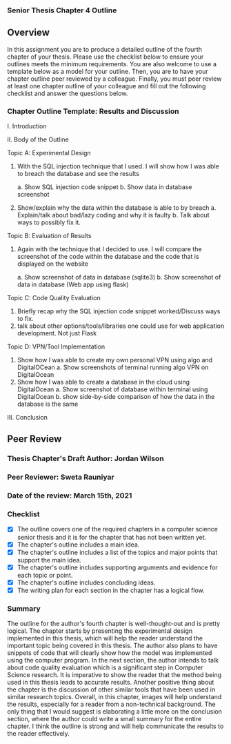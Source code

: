 ### Senior Thesis Chapter 4 Outline

## Overview

In this assignment you are to produce a detailed outline of the fourth chapter of your thesis. Please use the checklist below to ensure your outlines meets the minimum requirements. You are also welcome to use a template below as a model for your outline. Then, you are to have your chapter outline peer reviewed by a colleague. Finally, you must peer review at least one chapter outline of your colleague and fill out the following checklist and answer the questions below.

### Chapter Outline Template: Results and Discussion

I. Introduction

II. Body of the Outline

Topic A: Experimental Design

  1. With the SQL injection technique that I used. I will show how I was able to breach
the database and see the results

      a. Show SQL injection code snippet
      b. Show data in database screenshot
  2. Show/explain why the data within the database is able to by breach
      a. Explain/talk about bad/lazy coding and why it is faulty
      b. Talk about ways to possibly fix it.

Topic B: Evaluation of Results

  1. Again with the technique that I decided to use. I will compare the screenshot of
the code within the database and the code that is displayed on the website

      a. Show screenshot of data in database (sqlite3)
      b. Show screenshot of data in database (Web app using flask)

Topic C: Code Quality Evaluation

  1. Briefly recap why the SQL injection code snippet worked/Discuss ways to fix.
  2. talk about other options/tools/libraries one could use for web application
development. Not just Flask

Topic D: VPN/Tool Implementation

  1. Show how I was able to create my own personal VPN using algo and DigitalOCean
      a. Show screenshots of terminal running algo VPN on DigitalOcean
  2. Show how I was able to create a database in the cloud using DigitalOcean
      a. Show screenshot of database within terminal using DigitalOcean
      b. show side-by-side comparison of how the data in the database is the same

III. Conclusion


## Peer Review

### Thesis Chapter's Draft Author: Jordan Wilson
### Peer Reviewer: Sweta Rauniyar
### Date of the review: March 15th, 2021

### Checklist
- [X] The outline covers one of the required chapters in a computer science senior thesis and it is for the chapter that has not been written yet.
- [X] The  chapter's outline includes a main idea.
- [X] The  chapter's outline includes a list of the topics and major points that support the main idea.
- [X] The  chapter's outline includes supporting arguments and evidence for each topic or point.
- [X] The  chapter's outline includes concluding ideas.
- [X] The writing plan for each section in the chapter has a logical flow.

### Summary

The outline for the author's fourth chapter is well-thought-out and is pretty logical.
The chapter starts by presenting the experimental design implemented in this thesis,
which will help the reader understand the important topic being covered in this thesis.
The author also plans to have snippets of code that will clearly show how the model
was implemented using the computer program. In the next section, the author intends
to talk about code quality evaluation which is a significant step in Computer Science
research. It is imperative to show the reader that the method being used in this thesis
leads to accurate results. Another positive thing about the chapter is the discussion
of other similar tools that have been used in similar research topics. Overall, in
this chapter, images will help understand the results, especially for a reader from
a non-technical background. The only thing that I would suggest is elaborating a
little more on the conclusion section, where the author could write a small summary
for the entire chapter. I think the outline is strong and will help communicate
the results to the reader effectively.
